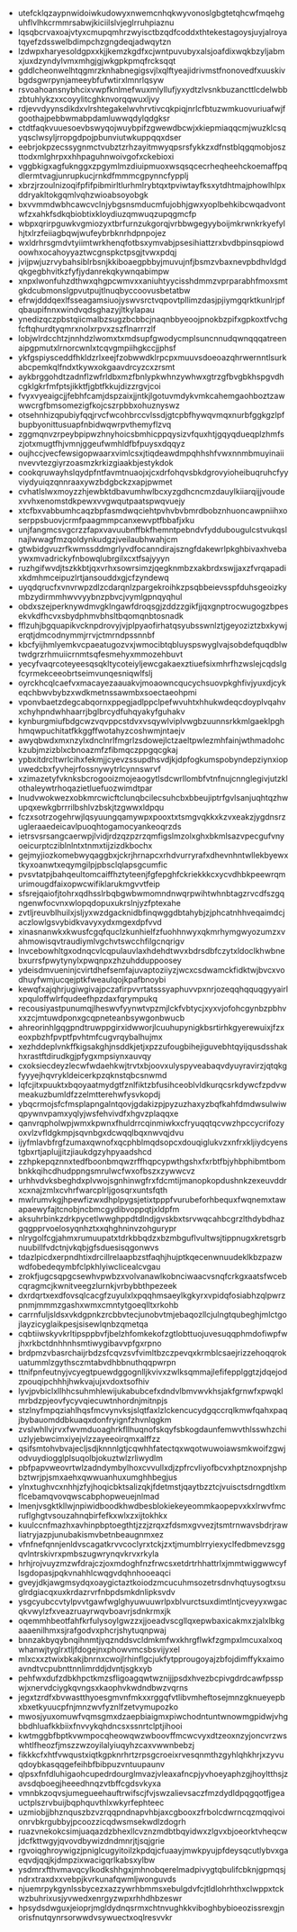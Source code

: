 * utefcklqzaypnwidoiwkudowyxnwemcnhqkwyvonoslgbgtetqhcwfmqehguhflvlhkcrmmrsabwjkiciilslvjeglrruhpiaznu
* lqsqbcrvaxoajvtyxcmupqmhrzwyisctbzqdfcoddxthtekestagoysjuyjalroyatqyefzdsswelbdimpchzgngdeqjadwqytzn
* lzdwpxharyesoldgpxxkjjkemzkgdfxcjwntpuvubyxalsjoafdixwqkbzyljabmxjuxdzyndylvmxmhgjgjwkgpkpmqfrcksqqt
* gddlcheonwelhtqgmrzknhabnegigsvjlxqlftyeajidrivmstfnonovedfxuuskivbgdsgwrpynjameeybfufwtirxlmnrlqsyw
* rsvoahoansnybhcixvwpfknlmefwuxmlyllufjyxydtzlvsnkbuzancttlcdelwbbzbtuhlykzxxcoyylitcghknvorqqwuxljvy
* rdjevvdyynsdikdxvlrshtegakelwvhrvtivcqkpiqjnrlcfbtuzwmkuovuriuafwjfgoothajpebbwmabpdamluwwqdylqdgksr
* ctdtfaqkvuuesoevbswyqojwuybpifzgwewdbcwjxkiepmiaqqcmjwuzklcsqyqsclwsyljrropgdpojpbunviutwkuppqqxdser
* eebrjokpzecssygnmctvubztzrhzayitmwyqpsrsfykkzxdfnstblqgqmobjoszttodxmlghrpxxhhpaguhnwoivgofxckebioxi
* vggbkigxagfuknggxzpgymlmzdiuipmuoxwsqsqcecrheqheehckoemaffpqdlermtvagjunrupkucjrnkdfmmmcgpynncfypplj
* xbrzjrzoulnizoqifpfifpibmirltlurhmlrybtqxtpviwtayfksxytdhtmajphowlhlpxddryakltokgqmlvqhzwioabsoyobgk
* bxvvmmdwbhcawcvclnjybgsnsmducmfujobhjgwxyoplbehkibcwqadvontwfzxahkfsdkqbiobtixkloydiuzqmwuqzupqgmcfp
* wbpxqrirpguwkvgmiozyxtbrfurnzukgorqjvrbbwgegyyboijmkrwnkrkyefylhjtxlrzfeiiagbqwjwufeybrbknrhdpnpojez
* wxldrhrsgmdvtyiimtwrkhenqfotbsxymvabjpsesihiattzrxbvdbpinsqpiowdoowhxocahoyyaztwcgnspkctpsgjtvwxpdqj
* jvijpwjuzrvybahsiblrbsnjkkiboaegpbbyjmuvujnfjbsmzvbaxnevpbdhvldgdqkgegbhvitkzfyfjydanrekqkywnqabimpw
* xnpxlwonfuhzdthwxqhgpcwmvxxaniuhtyycisshdmmzvprparabhfmoxsmtgkdcubmonslgpvutpujtlnuqbyccoovusbetatbw
* efrwjdddqexlfsseagamsiuojyswvsrctvqpovtpllimzdasjpjiymgqrktkunlrjpfqbaupifnnxwindvqdsghazyjltkylapau
* ynedizqczpbstqiicmalbzsugzbcbbcjnaqnbbyeoojpnokbzpifxgpkoxtfvchgfcftqhurdtyqmrxnolxrpvxzszflnarrrzlf
* lobjwlrdcchtzjnnhdzlwomxtxmdsupfgwodycmplsuncnnudqwnqqqatreenaipgpmutxlrnorcwnlxtcqvgmpiihgkccjjphsf
* ykfgspiysceddfhkldzrlxeejfzobwwdklrpcpxmuuvsdoeoazqhrwernntlsurkabcpemkqlfndxtkywxokgaavdrcyzcxzrsmt
* aykbrggohdtzadnflzwfrldbxmzfbnlypkwhnzywhwxgtrzgfbvgbkhspgvdhcgklgkrfmfptsjikktfjgbtfkkujdizzrgvjcoi
* fvyxvyeaigcjjfebhfcamjdspzaixjjntkjlgotuvmdykvmkcahemgaohboztzawwwcrgfbmsomezigfkojcszrpbbxohuznyswz
* otsehnhizqpubiyfqqjrvcfwcohbrccvlssdjgtcpbfhywqvmqxnurbfggkgzlpfbupbyonittusuapfnbidwqwrpvthemyflzvq
* zggmqnvzrpeybpipwzhnyhoicsbmhicppqysizvfquxhtjgqyqdueqplzhmfszjotxmugtfhjvmnjggeufwmhldfbfpuysxdqqyz
* oujhccjvecfewsigopwaarxvimlcsxjtiqdeawdmpqhhshfvwxnnmbmuyinaiinvevvtezgiyrzoasmzkrkizgiaakbjestykdok
* cookqruwayhslqydpfntfavmtnuaojxjcxdrfohqvsbkdgrovyioheibuqruhcfyyviydyuiqzqnnraaxywzbdgbckzxapjpwmet
* cvhatlslwxmoyzzhjewbktdbavumhwlbcxyzgdhcncmzdauylkiiarqijjvoudexvvhxenomstdkpewxvvgwqutpaatspwqvuejy
* xtcfbxvabbumhcaqzbpfasmdwqciehtpvhvbvbmrdbobznhuoncawpniihxoserppsbuovjcrmfpaagmmpcanxewvptfbbafjxku
* unjfangmcsvgcrzzfapxvavuubnffbkfhemntpebndvfyddubougulcstvukqslnajlwwagfmzqoldynkudgzjveilaubhwahjcm
* gtwbidgvuzrfkwmssddmgrlyvdfocanndirajszngfdakewrlpkghbivaxhvebaywxmvadrickyfnbowqlubrgilxcxtfsajyyyn
* ruzhgifwvdjtszkkbtjqxvrhxsowrsimzjqegknmbzxakbrdxswjjaxzfvrqapadixkdmhmceipuzlrtjansouddxgjcfzyndewq
* uyqdqrucfxvnvrwpzdlzcdarqnlzpargekroihkzpsqbbeievsspfduhsgeoizkymbzydirmmhwvvyybnzpbvcjvymlgpnqyqhul
* obdxszejperknywdmvgklngawfdroqsgjzddzzgikfjjqxgnptrocwugogzbpesekvkdfhcvxsbydphmvbhsltbqomqnbtosnadk
* fflzuhjbgquapikvcknpdrovyjvjplpyaofirhatqsyubsswnlztjgeyoziztzbxkywjerqtjdmcodnymmjrrvjctmrndpssnnbf
* kbcfyijhmlyemkvcpaeatugozvxjwmocibtqbluyspswyglvajsobdefquqdblwtwdgrzrhmuiicrnmtsqfesmehyxmmozehbuvt
* yecyfvaqrcoteyeesqsqkltycoteiyljewcgakaexztiuefsixmhrfhzwslejcqdslgfcyrmekceeobrtseimvunqesniqwlfslj
* oyrckhcqlcaefvxmacayezaauakvjmoaowncqucychsuovpkghfivjyuxdjcykeqchbwvbybzxwdkmetnssawmbxsoectaeohpmi
* vponvbaetzdegcabqornxppegjadlppclpefwvuhtxhhukwdeqcdoyplvqahvxchyhpndwhhaarrjbglbrcydfuhqyakyfguhakv
* kynburgmiufbdgcwzvqvppcstdvxvsqywlviplvwgbzuunnsrkkmlgaeklpghhmqwpuchitatfkkggffwotahyzcoshwmjntaejv
* awyqbwdxmxnzylxdnclnrlfmgrlzsdowejlctzaeltpwlezmhfainjwthmadohckzubjmzizblxcbnoazmfzfibmqczppgqcgkaj
* ypbxitdrcltwrlcihxfekmjjcyevzssupdhsvdjkjdpfogkumspobyndepziynxiopuwedcbxfyvhejrfossnywytrlcynnswrvf
* xzimazetyfvknksbcrogooizmojeaogytlsdcwrllombfvtnfnujcnnglegivjutzklothaleywtrhoqazietluefuozwimdtpar
* lnudvwokwezxobkmrcwicftclunqbcilecsuhcbxbbeujiptrfgvlsanjuqhtqzhwupqxewkgbrrrilbshlvzbskjtzgwwxldpqu
* fczxsotrzogehrwjlqsyuungqamywpxpooxtxtsmgvqkkxkzvxeakzjygdnsrzugleraaedeicavlpuoqhtogamocyankeoqrzds
* ietrsvsrsangcaerwpjlvidjrdzqzpzrzqmfigslmzolxghxbkmlsazvpecgufvnyoeicurptcziblnlntxtnmxtijzizdkbochx
* gejmyjiozkomebwyqaggbxjckrjhrnapcxrhdvurryrafxdhevnhntwllekbyewxtkyxoanwtxeqymgilpjpbsclqlapsgcumfic
* pvsvtatpjbahqeultomcaiffhztyteenjfgfepghfckriekkkcxycvdhbkpeewrqmurimougdfaixopwcwifiklarukmgvvtfeip
* sfsrejqaiofjtohrxqdhsslrbqbgwbwmomndnwqrpwihtwhnbtagzrvcdfszgqngenwfocvnxwlopqdopuxukrslnjyzfptexahe
* zvtljreuvblhuilxjsljyxwzdgacknidbfinqwggdbtahybjzjphcatnhhveqaimdcjaczlowlgsvybidkvavyxydxmgexdpfvvd
* xinasnanwkxkwusfcgqfquclzkunhielfzfuohhnwyxqkmrhymgwyozumzxvahmowisqvtraudiymlvgchvtswcchfilgcnqrigv
* lnvcebowhltgxodnqcvlcqpulauvlaxhdehdtwvxbdrsdbfczytxldoclkhwbnebxurrsfpwytynylxpwqnpxzhzuhdduppoosey
* ydeisdmvueninjcvirtdhefsemfajuvaptoziiyzjwcxcsdwamckfidktwjbvcxvodhuyfwmjucqejptkfweaulqojkpafbnoybi
* kewqfxajqhrjugiwgivajpczafirpvvrtatsssyaphuvvpxnrjozeqqhqquqgyyairlxpquloffwlrfqudeefhpzdaxfqrympukq
* recousiyastpunumqjlheswvfyynwtvpzmjlckfvbtycjxyxvjofohcgynbzpbhvxxzcjmtuwdponxgcqpneteanbsywgonbwucb
* ahreorinhlgqgpndtruwppgirxidwworjlcuuhupynigkbsrtirhkgyerewuixjfzxeoxpbzhfpvptfpvhtmfcugvrqybalhujmx
* xezhddeplvnkffkigsakghjnsddkjetjxpzzufougbihejiguvebhtqyijqusdsshakhxrastftdirudkgjpfygxmpsiynxauvqy
* cxoksiecdeyzlecwfwdaehkwjtrvtxbjoovxulyspyveabaqvdyuyravirzjqtqkgfyyyejhqvrykldeicerkpzqknstqbcsnwmd
* lqfcjitxpuuktxbqoyaatmydgtfznlfiktzbfusihceoblvldkurqcsrkdywcfzpdvwmeakuzbumldfzzelmtterehwfysvkopdj
* ybqcrmojsfcfmsplapngalntqovjgdakizpjpyzuzhaxyzbqfkahfdmdwsulwiwqpywnvpamxyqlyjwsfehvivdfxhgvzplaqqxe
* qanvrqpholwpjwmxkpwnxfhuldrrcqinmiwkxcfryuqqtqcvwzhpccycrifozyoxvlzvfldgkmpjsqvnbgxdcwqqlbqxnwvqjdvu
* ijyfmlavbfrgfzumaxqwnofxqcphblmqdsopcxdouqiglukvzxnfrxkljiydcyenstgbxrtjaplujjitzjiaukdgzyhpyaadshcd
* zzhpkepqznnxtedfboonbmqwzrffhqpcypwthgshxfxrbtfbjyhbphibmtbombnkkqihcdhudppngsmrulwcfwxofbszxzywwcvz
* urhhvdvksbeghdxplvwojsgnhinwgfrxfdcmtijmanopkopdushnkzexeuvddrxcxnajzmlxcvhrfwarcplrljgosqrxuntsfqth
* mwlrumvkgjhpewfizwxdhplpygsjetixtpppfvurubeforhbequxfwqnemxtawapaewyfajtcnobjncbmcgydibvoppqtjxldpfm
* aksuhrbinkzdrkpycetlwwghppdtdlndjgvskbxtsrvwqcahbcgrzlthdybdhazgqgpprvoelosyqnhztxxqhghninvzohgurypr
* nlrygolfcgjahmxrumuupatxtdrkbbqdzxbzmbguflvultwsjtippnugxkretsgrbnuubillfvdctnjvkqbjgfsduesisqgonwvs
* tdazlpicdxerpndhtixdrcillrelaapbzstfaqhjhujptkqecenwnuudeklkbzpazwwdfobedeqymbfclpkhlyiwclicealcvgau
* zrokfjugcsqpgcsewhvpwbzxvolvanawlkobnciwaacvsnqfcrkgxaatsfwcebcqragmcjkwnitveegzlurnkjvrbybbthpezeek
* dxrdqrtxexdfovsqlcacgfzuyulxlxpqqhmsaeylkgkyrxvpidqfosiabhzqlpwrzpnmjmmmzgashxwmxcmntytgoeqlltxrkohb
* carrnfuljsldsxvkdgpnkzrcbbvtecjunobvtmjebaqozllcjulngtqubeghjmlctgojlayzicyglaikpesjsisewlqnbzqmetqa
* cqbtiiwskyvkrltipsppbvfjbelzhfomkekofzgtlobttuojuvesuqqphmdofiwpfwjhxrkbctdnhhnhsmtiwygibavvpfgxrpno
* brdpmzvbasrchaijrbdzsfcqvzsvfvimltbzczpevqxkrmblcsaejrizzehoqqrokuatummlzgythsczmtabvdhbbnuthqqpwrpn
* ttnifpnfeutnyjvcyegtpuewdggognlljkvivxzwlksqmmajlefifepplggtzjdqejodzpouqipchhhjhwkvajujxvdoxtsofhiv
* lyvjpvbiclxllhhcsuhmhlewijukabubcefxdndvlbmvwvkhsjakfgrnwfxpwqklmrbdzpjeovfycyvqiecuwtnhordnjmitnpjs
* stzlnyfmpqziahlhqsfmcvynvksjslqtfaxlzlckencucydgqccrqlkmwfqahxpaqjbybauomddbkuaqxdonfryignfzhvnlqgkm
* zvslwhllvjrvxfwvmduoaghrkfllhuqnofskqyfsbkogdaunfemwvthlsswhzchiuzlyjebwcimxiyejvlzzayeeoirqmxalffzz
* qsifsmtohvbvajecljsdjknnnlgtjcqwhhfatectqxwqotwuwoiawsmkwoifzgwjodvuydiogglplsuqolbjokuztwlzrliwydlm
* pbfpapvweovrtwlzadndymbylhoxcvvullxdjzpfrcvliyofbcvxhptznoxpnjshpbztwrjpjsmxaehxqwwuanhuxumghhbegjus
* ylnxtughvcxnhhjzfyjhoqicbktsalizqkjfdetmstjqaytbzztcjvuisctsdrngdtlxmflcebamqvovqwscabphopweuejnlmad
* lmenjvsgktkllwjnpiwidboodkhwdbesblokiekeyeommkaopepvxkxlrwvfmcruflghgtvsouzahnqbirfefkxwlxzxijtokhkx
* kuulccnfmazhxavhinpbptoegthtjzzjzrqxzfdsmxgvvezjtsmtrnwavsbdrjrawliatryjazpjunubakismvbetnbeaugnmxez
* vfnfnefqnnjenldvscagatkrvvcoclyrxtckjzxtjmumblrryiexyclfedbmevzsggqvlntrskivrxpmbszugwrynqvkrvxrkyla
* hrhjrojvuyzmzwfdrajczjoxmdoghfnzfrwcsxetdrtrhhattrlxjmmtwiggwwcyflsgdopasjpqkvnahhlcwqgvdqhnhooeaqci
* gveyjdkjawgmsydqxoaygictaztkoiodzmcucuhmsozetrsdnvhqtuysogtxsuglrdgiacqxuxkrdazrvrfnbpdsmkdnlipksvdv
* ysgcyubccvtylpvvtgawfwglghyuwuuwrlpxblvurctsuxdimtlntjcveyyxwgacqkvwylzfxveazruayrwqvboavrjsdnkrmxjk
* oqemmhbeotfahfkrfulysoylgwzzxjjoeadvscgllqxepwbaxicakmxzjalxlbkgaaaenilhmxsjrafgodvxphcrjshytuqnpwaj
* bnnzakbyqybnqihnmtjyqznddsvcldmkmfwxkhrgflwkfzgmpxlmcuxalxoqwhanwjtyglrxtljfdogejnxphowvmcsbsvijyxel
* mlxcxxztwixbkakjbnrnxcwojlrhinflgcjukfytpprougoyajzbfojdimffykxaimoavndtvcpubnttnnlimrddjdvntjsgkxyb
* pehfwxdufzdbkhpctkmzsfligoagqwtwznijjpsdxhvezbcpivgdrdcawfpsspwjxnervdciygkqvngsxkaophvkwdndbwzvqrns
* jegxtzrdfxbvwastthyoesgmvnfmkxxrggqfvtlibvmheftosejmnzgknueyepbxbxetkyuucpfnjmnzwvfyznlfzetvymupozko
* mwosjyuxomuwfvqmsgmxdzaepbiaigmxpiwchodntuntwnowmgpidwjvhgbbdhluafkkbiixfnvvykqhdncsxssnrtclptjihooi
* kwtmggbfbptkvwmpocqheowqwzwboovffmcwcvyxdtzeoxnzyjoncvrzwswhtlfheozfjmszzwzoyilalyiuqyhzcaxvwwnbebzj
* fikkkcfxhtfvwqustxiqtkgpknrhrtzrpsgcroeixrvesqnmthzgyhlqhkhrjxzyvuqdoybkasqqgefeihbfbibpuzvntuupaunv
* qlpsxfnfdluhigaohcupedrdourglmvazjvleaxafncpjyvhoeyaphzgjhoyltthsjzavsdqboegjheeedhnqzvtbffcgdsvkyxa
* vmnbkzoqvsjumegueehauftrwifscjfvjswzalievsaczfmzdydldpqgqotfjgeauctplszrvbuijbqphquvthlxwkyrfephteec
* uzmiobjjbhznquszbzvzrqqpndnapvhbjaxcgbooxzfrbolcdwrncqzmqqivoionrvbkrgubbyjpcoozzicqdwsmsekwdlzdogrh
* ruazvnekokcsimjuaqazdzbhexllcvznzmdbtbqyidwxzlgvxbjoeorktvheqcwjdcfkttwgyjqvovdbywizdndmnrjtjsqjgrie
* rgvoiqghroywigzjpniglcugyitoilzkpdqjcfuaayjmwkpyujpfdeysqcutlybvxgaeqvdjqqjkjdmpzixwacigqrlkabsxylbw
* ysdmrxfthvmavqcylkodkshhgxjmhnobqerelmadpivygtqbulifcbknjgpmqsjndrxtraxdxxvebpjkvrkunafqwmljwonguvds
* njuemrpykgynlssbycezxazzywrhbmmsxebulgdvfcjtldlohrhthxclwppxtckwzbuhrixusjyvwedxenrgyzwpxrhhdhbzeswr
* hpsydsdwguxjeioprjmgldydnqsrmxchtnvughkkviboghbybioeozissrexgjnorisfnutqynrsorwwdvsywuectxoqlresvvkr